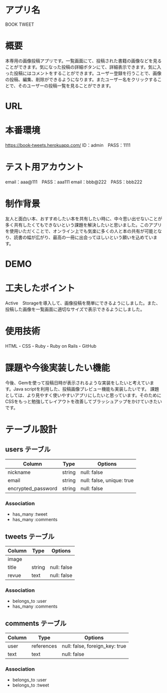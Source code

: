 # アプリ名
BOOK TWEET

# 概要
本専用の画像投稿アプリです。一覧画面にて、投稿された書籍の画像などを見ることができます。気になった投稿の詳細ボタンにて、詳細表示できます。気に入った投稿にはコメントをすることができます。ユーザー登録を行うことで、画像の投稿、編集、削除ができるようになります。またユーザー名をクリックすることで、そのユーザーの投稿一覧を見ることができます。 


# URL

# 本番環境
https://book-tweets.herokuapp.com/
ID：admin　PASS：1111

# テスト用アカウント
email：aaa@111　PASS：aaa111
email：bbb@222　PASS：bbb222

# 制作背景
友人と面白い本、おすすめしたい本を共有したい時に、中々思い出せないことが多く共有したくてもできないという課題を解決したいと思いました。このアプリを使用いただくことで、オンライン上でも気楽に多くの人と本の共有が可能となり、読書の幅が広がり、最高の一冊に出会ってほしいという願いを込めています。

# DEMO


# 工夫したポイント
Active　Storageを導入して、画像投稿を簡単にできるようにしました。また、投稿した画像を一覧画面に適切なサイズで表示できるようにしました。

# 使用技術
HTML・CSS・Ruby・Ruby on Rails・GitHub

# 課題や今後実装したい機能
今後、Gemを使って投稿日時が表示されるような実装をしたいと考えています。Java scriptを利用した、投稿画像プレビュー機能も実装したいです。
課題としては、より見やすく使いやすいアプリにしたいと思っています。そのためにCSSをもっと勉強してレイアウトを改善してブラッシュアップをかけていきたいです。

# テーブル設計

## users テーブル

| Column             | Type    | Options                   |
| -------------------| ------- | ------------------------- |
| nickname           | string  | null: false               |
| email              | string  | null: false, unique: true |
| encrypted_password | string  | null: false               |

### Association

- has_many :tweet
- has_many :comments

## tweets テーブル

| Column          | Type       | Options           |
| --------------- | ---------- | ----------------- |
| image           |            |                   |
| title           |  string    | null: false       |
| revue           |  text      | null: false       |

### Association

- belongs_to :user
- has_many :comments

## comments テーブル

| Column    | Type       | Options                        |
| --------- | ---------- | ------------------------------ |
| user      | references | null: false, foreign_key: true |
| text      | text       | null: false                    |

### Association

- belongs_to :user
- belongs_to :tweet